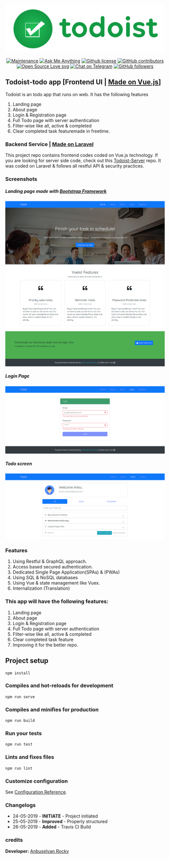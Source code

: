 <p align="center">

<a href="https://github.com/anburocky3/todoist-ui/" title="Todoist Logo"> <img src="./screenshots/todoist-logo.png?raw=true" alt="Todoist Logo" /></a>

 </p>

<p align="center">
  <a href="https://github.com/anburocky3/todoist-ui/graphs/commit-activity" title=""> <img src="https://img.shields.io/badge/Maintained%3F-yes-green.svg" alt="Maintenance" /></a>
  <a href="https://github.com/anburocky3/todoist-ui" title="Ask Me Anything"> <img src="https://img.shields.io/badge/Ask%20me-anything-1abc9c.svg" alt="Ask Me Anything" /></a>
  <a href="https://github.com/anburocky3/todoist-ui/blob/master/LICENSE" title="Github license"> <img src="https://img.shields.io/github/license/anburocky3/todoist-ui.svg" alt="Github license" /></a>
  <a href="https://GitHub.com/anburocky3/todoist-ui/graphs/contributors/" title="GitHub contributors"> <img src="https://img.shields.io/github/contributors/anburocky3/todoist-ui.svg" alt="GitHub contributors" /></a>
  <a href="https://github.com/ellerbrock/open-source-badges/" title="Open Source Love svg"> <img src="https://badges.frapsoft.com/os/v2/open-source.svg?v=103" alt="Open Source Love svg" /></a>
  <a href="https://t.me/anbuselvanrocky" title="Chat on Telegram"> <img src="https://img.shields.io/badge/Chat%20on%20Telegram-informational.svg?logo=telegram" alt="Chat on Telegram" /></a>
  <a href="https://github.com/anburocky3?tab=followers" title="GitHub followers"> <img src="https://img.shields.io/github/followers/anburocky3.svg?style=social&label=Follow&maxAge=2592000" alt="GitHub followers" /></a>
 </p>

<!-- ![Todoist Logo](/screenshots/todoist-logo.png?raw=true "Todoist Logo") -->

<!-- [![Maintenance](https://img.shields.io/badge/Maintained%3F-yes-green.svg)](https://github.com/anburocky3/todoist-ui/graphs/commit-activity) -->
<!-- [![Ask Me Anything !](https://img.shields.io/badge/Ask%20me-anything-1abc9c.svg)](https://github.com/anburocky3/todoist-ui) -->
<!-- [![Github license](https://img.shields.io/github/license/anburocky3/todoist-ui.svg)](https://github.com/anburocky3/todoist-ui/blob/master/LICENSE) -->
<!-- [![GitHub contributors](https://img.shields.io/github/contributors/anburocky3/todoist-ui.svg)](https://GitHub.com/anburocky3/todoist-ui/graphs/contributors/) -->
<!-- [![Open Source Love svg](https://badges.frapsoft.com/os/v2/open-source.svg?v=103)](https://github.com/ellerbrock/open-source-badges/) -->
<!-- [![Chat on Telegram](https://img.shields.io/badge/Chat on Telegram-informational.svg?logo=telegram)](https://t.me/anbuselvanrocky) -->
<!-- [![GitHub followers](https://img.shields.io/github/followers/anburocky3.svg?style=social&label=Follow&maxAge=2592000)](https://github.com/anburocky3?tab=followers) -->

## Todoist-todo app [Frontend UI | [Made on Vue.js](www.vuejs.org)]

Todoist is an todo app that runs on web. It has the following features

1. Landing page
2. About page
3. Login & Registration page
4. Full Todo page with server authentication
5. Filter-wise like all, active & completed
6. Clear completed task featuremade in freetime.

### Backend Service | [Made on Laravel](www.laravel.com)

This project repo contains frontend codes coded on Vue.js technology. If you are looking for server side code, check out this [Todoist-Server](https://github.com/anburocky3/todoist-server) repo. It was coded on Laravel & follows all restful API & security practices.

### Screenshots

##### Landing page made with [Bootstrap Framework](www.getbootstrap.com)

![Homepage](/screenshots/1.png?raw=true "Homepage")

##### Login Page

![Loginpage](/screenshots/2.png?raw=true "Login Page")

##### Todo screen

![Todoapp](/screenshots/3.png?raw=true "Todoapp")

### Features

1. Using Restful & GraphQL approach.
2. Access based secured authentication.
3. Dedicated Single Page Application(SPAs) & (PWAs)
4. Using SQL & NoSQL databases
5. Using Vue & state management like Vuex.
6. Internalization (Translation)

### This app will have the following features:

1. Landing page
2. About page
3. Login & Registration page
4. Full Todo page with server authentication
5. Filter-wise like all, active & completed
6. Clear completed task feature
7. Improving it for the better repo.

## Project setup

```
npm install
```

### Compiles and hot-reloads for development

```
npm run serve
```

### Compiles and minifies for production

```
npm run build
```

### Run your tests

```
npm run test
```

### Lints and fixes files

```
npm run lint
```

### Customize configuration

See [Configuration Reference](https://cli.vuejs.org/config/).

### Changelogs

- 24-05-2019 - **INITIATE** - Project initiated
- 25-05-2019 - **Improved** - Properly structured
- 26-05-2019 - **Added** - Travis CI Build

### credits

**Developer:** [Anbuselvan Rocky](https://fb.me/anburocky3)
